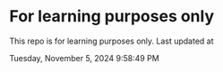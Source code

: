 # For learning purposes only
This repo is for learning purposes only.
Last updated at

Tuesday, November 5, 2024 9:58:49 PM

